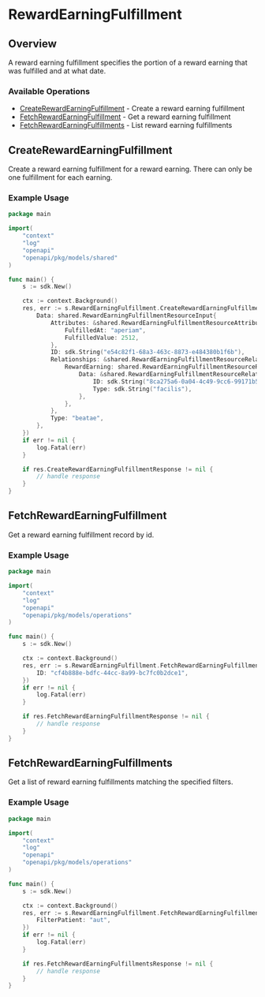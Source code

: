 # RewardEarningFulfillment

## Overview

A reward earning fulfillment specifies the portion of a reward earning that was fulfilled and at what date.

### Available Operations

* [CreateRewardEarningFulfillment](#createrewardearningfulfillment) - Create a reward earning fulfillment
* [FetchRewardEarningFulfillment](#fetchrewardearningfulfillment) - Get a reward earning fulfillment
* [FetchRewardEarningFulfillments](#fetchrewardearningfulfillments) - List reward earning fulfillments

## CreateRewardEarningFulfillment

Create a reward earning fulfillment for a reward earning. There can only be one fulfillment for each earning.

### Example Usage

```go
package main

import(
	"context"
	"log"
	"openapi"
	"openapi/pkg/models/shared"
)

func main() {
    s := sdk.New()

    ctx := context.Background()
    res, err := s.RewardEarningFulfillment.CreateRewardEarningFulfillment(ctx, shared.CreateRewardEarningFulfillmentRequestInput{
        Data: shared.RewardEarningFulfillmentResourceInput{
            Attributes: &shared.RewardEarningFulfillmentResourceAttributesInput{
                FulfilledAt: "aperiam",
                FulfilledValue: 2512,
            },
            ID: sdk.String("e54c82f1-68a3-463c-8873-e484380b1f6b"),
            Relationships: &shared.RewardEarningFulfillmentResourceRelationshipsInput{
                RewardEarning: shared.RewardEarningFulfillmentResourceRelationshipsRewardEarning{
                    Data: &shared.RewardEarningFulfillmentResourceRelationshipsRewardEarningData{
                        ID: sdk.String("8ca275a6-0a04-4c49-9cc6-99171b51c1bd"),
                        Type: sdk.String("facilis"),
                    },
                },
            },
            Type: "beatae",
        },
    })
    if err != nil {
        log.Fatal(err)
    }

    if res.CreateRewardEarningFulfillmentResponse != nil {
        // handle response
    }
}
```

## FetchRewardEarningFulfillment

Get a reward earning fulfillment record by id.

### Example Usage

```go
package main

import(
	"context"
	"log"
	"openapi"
	"openapi/pkg/models/operations"
)

func main() {
    s := sdk.New()

    ctx := context.Background()
    res, err := s.RewardEarningFulfillment.FetchRewardEarningFulfillment(ctx, operations.FetchRewardEarningFulfillmentRequest{
        ID: "cf4b888e-bdfc-44cc-8a99-bc7fc0b2dce1",
    })
    if err != nil {
        log.Fatal(err)
    }

    if res.FetchRewardEarningFulfillmentResponse != nil {
        // handle response
    }
}
```

## FetchRewardEarningFulfillments

Get a list of reward earning fulfillments matching the specified filters.

### Example Usage

```go
package main

import(
	"context"
	"log"
	"openapi"
	"openapi/pkg/models/operations"
)

func main() {
    s := sdk.New()

    ctx := context.Background()
    res, err := s.RewardEarningFulfillment.FetchRewardEarningFulfillments(ctx, operations.FetchRewardEarningFulfillmentsRequest{
        FilterPatient: "aut",
    })
    if err != nil {
        log.Fatal(err)
    }

    if res.FetchRewardEarningFulfillmentsResponse != nil {
        // handle response
    }
}
```

